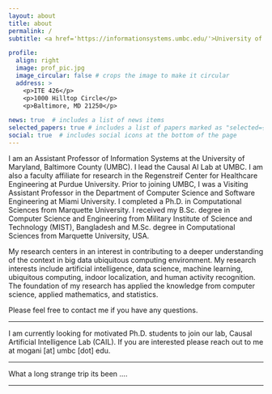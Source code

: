 ```yaml
---
layout: about
title: about
permalink: /
subtitle: <a href='https://informationsystems.umbc.edu/'>University of Maryland, Baltimore County</a>

profile:
  align: right
  image: prof_pic.jpg
  image_circular: false # crops the image to make it circular
  address: >
    <p>ITE 426</p>
    <p>1000 Hilltop Circle</p>
    <p>Baltimore, MD 21250</p>

news: true  # includes a list of news items
selected_papers: true # includes a list of papers marked as "selected={true}"
social: true  # includes social icons at the bottom of the page
---
```


I am an Assistant Professor of Information Systems at the University of Maryland, Baltimore County (UMBC). I lead the Causal AI Lab at UMBC. I am also a faculty affiliate for research in the Regenstreif Center for Healthcare Engineering at Purdue University.
Prior to joining UMBC, I was a Visiting Assistant Professor in the Department of Computer Science and Software Engineering at Miami University. I completed a Ph.D. in Computational Sciences from Marquette University. I received my B.Sc. degree in Computer Science and Engineering from Military Institute of Science and Technology (MIST), Bangladesh and M.Sc. degree in Computational Sciences from Marquette University, USA. 

My research centers in an interest in contributing to a deeper understanding of the context in big data ubiquitous computing environment. My research interests include artificial intelligence, data science, machine learning, ubiquitous computing, indoor localization, and human activity recognition. The foundation of my research has applied the knowledge from computer science, applied mathematics, and statistics.

Please feel free to contact me if you have any questions.

---
I am currently looking for motivated Ph.D. students to join our lab, Causal Artificial Intelligence Lab (CAIL). If you are interested please reach out to me at mogani [at] umbc [dot] edu.

---

What a long strange trip its been ....

---
<!-- 

Put your address / P.O. box / other info right below your picture. You can also disable any these elements by editing `profile` property of the YAML header of your `_pages/about.md`. Edit `_bibliography/papers.bib` and Jekyll will render your [publications page](/al-folio/publications/) automatically.

Link to your social media connections, too. This theme is set up to use [Font Awesome icons](http://fortawesome.github.io/Font-Awesome/) and [Academicons](https://jpswalsh.github.io/academicons/), like the ones below. Add your Facebook, Twitter, LinkedIn, Google Scholar, or just disable all of them. -->
